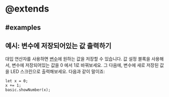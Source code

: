 # @extends

## #examples

## 예시: 변수에 저장되어있는 값 출력하기

대입 연산자를 사용하면 [변수](/blocks/variables/var)에 원하는 값을 저장할 수 있습니다. 값 설정 블록을 사용해서, 변수에 저장되어있는 값을 0 에서 1로 바꿔보세요. 그 다음에, 변수에 새로 저장된 값을 LED 스크린으로 출력해보세요. 다음과 같이 말이죠:

```blocks
let x = 0;
x += 1;
basic.showNumber(x);
```
